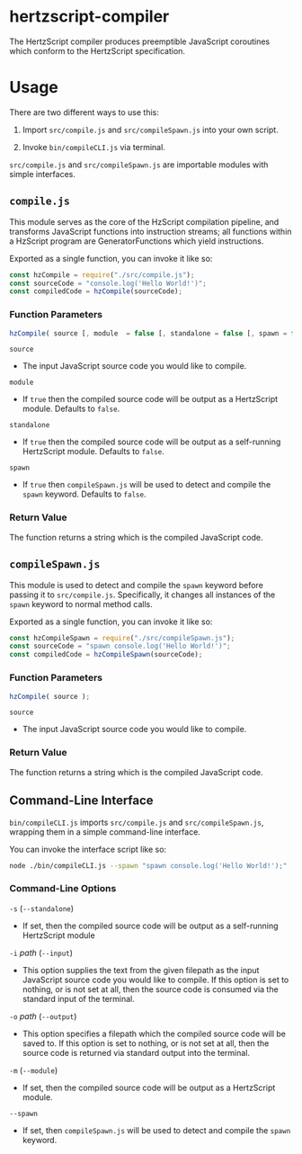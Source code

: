 # hertzscript-compiler

The HertzScript compiler produces preemptible JavaScript coroutines which conform to the HertzScript specification.

# Usage

There are two different ways to use this:

1. Import `src/compile.js` and `src/compileSpawn.js` into your own script.

2. Invoke `bin/compileCLI.js` via terminal.

`src/compile.js` and `src/compileSpawn.js` are importable modules with simple interfaces.

## `compile.js`

This module serves as the core of the HzScript compilation pipeline, and transforms JavaScript functions into instruction streams; all functions within a HzScript program are GeneratorFunctions which yield instructions.

Exported as a single function, you can invoke it like so:

```JavaScript
const hzCompile = require("./src/compile.js");
const sourceCode = "console.log('Hello World!')";
const compiledCode = hzCompile(sourceCode);
```

### Function Parameters

```JavaScript
hzCompile( source [, module  = false [, standalone = false [, spawn = false ]]);
```

`source`

- The input JavaScript source code you would like to compile.

`module`

- If `true` then the compiled source code will be output as a HertzScript module. Defaults to `false`.

`standalone`

- If `true` then the compiled source code will be output as a self-running HertzScript module. Defaults to `false`.

`spawn`

- If `true` then `compileSpawn.js` will be used to detect and compile the `spawn` keyword. Defaults to `false`.

### Return Value

The function returns a string which is the compiled JavaScript code.


## `compileSpawn.js`

This module is used to detect and compile the `spawn` keyword before passing it to `src/compile.js`. Specifically, it changes all instances of the `spawn` keyword to normal method calls.

Exported as a single function, you can invoke it like so:

```JavaScript
const hzCompileSpawn = require("./src/compileSpawn.js");
const sourceCode = "spawn console.log('Hello World!')";
const compiledCode = hzCompileSpawn(sourceCode);
```

### Function Parameters

```JavaScript
hzCompile( source );
```

`source`

- The input JavaScript source code you would like to compile.

### Return Value

The function returns a string which is the compiled JavaScript code.

## Command-Line Interface

`bin/compileCLI.js` imports `src/compile.js` and `src/compileSpawn.js`, wrapping them in a simple command-line interface.

You can invoke the interface script like so:

```bash
node ./bin/compileCLI.js --spawn "spawn console.log('Hello World!');"
```

### Command-Line Options

`-s` (`--standalone`)

- If set, then the compiled source code will be output as a self-running HertzScript module

`-i` *path* (`--input`)

- This option supplies the text from the given filepath as the input JavaScript source code you would like to compile. If this option is set to nothing, or is not set at all, then the source code is consumed via the standard input of the terminal.

`-o` *path* (`--output`)

- This option specifies a filepath which the compiled source code will be saved to. If this option is set to nothing, or is not set at all, then the source code is returned via standard output into the terminal.

`-m` (`--module`)

- If set, then the compiled source code will be output as a HertzScript module.

`--spawn`

- If set, then `compileSpawn.js` will be used to detect and compile the `spawn` keyword.